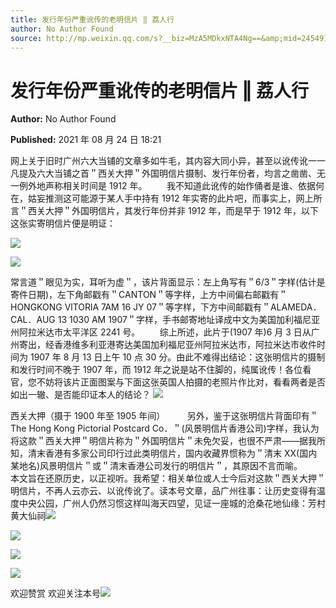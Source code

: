 ```yaml
---
title: 发行年份严重讹传的老明信片 ‖ 荔人行
author: No Author Found
source: http://mp.weixin.qq.com/s?__biz=MzA5MDkxNTA4Ng==&amp;mid=2454911383&amp;idx=1&amp;sn=55f397e839ae837eb3ad16b93b493134&amp;chksm=87a231f6b0d5b8e0995f238f9dbbb428eb48398c2738ced4eca651b232de7a7b080fb21729f4#rd
---
```


# 发行年份严重讹传的老明信片 ‖ 荔人行

**Author:** No Author Found

**Published:** 2021 年 08 月 24 日 18:21

网上关于旧时广州六大当铺的文章多如牛毛，其内容大同小异，甚至以讹传讹一一凡提及六大当铺之首＂西关大押＂外国明信片摄制、发行年份者，均言之凿凿、无一例外地声称相关时间是 1912 年。        我不知道此讹传的始作俑者是谁、依据何在，姑妄推测这可能源于某人手中持有 1912 年实寄的此片吧，而事实上，网上所言＂西关大押＂外国明信片，其发行年份并非 1912 年，而是早于 1912 年，以下这张实寄明信片便是明证：

![](https://mmbiz.qpic.cn/mmbiz_jpg/PJWG74pLsMb9pDBRM1TGyicsbbdXQVRfrzHGIz7BldmicfRsy3n9H8boy2r4M7jdjoiaEUqkMQsFJCrJKOJAvfuYg/640)

![](https://mmbiz.qpic.cn/mmbiz_jpg/PJWG74pLsMb9pDBRM1TGyicsbbdXQVRfrx23JoQyWM8kyU1Ga82XMia9hlYzUnT2UkmBHN7FjnaiclmqPzIdOktVw/640)

常言道＂眼见为实，耳听为虚＂，该片背面显示：左上角写有＂6/3＂字样(估计是寄件日期)，左下角邮戳有＂CANTON＂等字样，上方中间偏右邮戳有＂HONGKONG VlTORlA 7AM 16 JY 07＂等字样，下方中间邮戳有＂ALAMEDA．CAL．AUG 13 1030 AM 1907＂字样，手书邮寄地址译成中文为美国加利福尼亚州阿拉米达市太平洋区 2241 号。        综上所述，此片于(1907 年)6 月 3 日从广州寄出，经香港维多利亚港寄达美国加利福尼亚州阿拉米达市，阿拉米达市收件时间为 1907 年 8 月 13 日上午 10 点 30 分。由此不难得出结论：这张明信片的摄制和发行时间不晚于 1907 年，而 1912 年之说是站不住脚的，纯属讹传！各位看官，您不妨将该片正面图案与下面这张英国人拍摄的老照片作比对，看看两者是否如出一辙、是否能印证本人的结论？ ![](https://mmbiz.qpic.cn/mmbiz_jpg/PJWG74pLsMb9pDBRM1TGyicsbbdXQVRfrPmr6jAu1aKraj3ymZP63A9rARDfJVNBXkSUYrYvAFAPRBiahLrQqHQQ/640)

西关大押（摄于 1900 年至 1905 年间）         另外，鉴于这张明信片背面印有＂The Hong Kong Pictorial Postcard Co．＂(风景明信片香港公司)字样，我认为将这款＂西关大押＂明信片称为＂外国明信片＂未免欠妥，也很不严肃——据我所知，清末香港有多家公司印行过此类明信片，国内收藏界惯称为＂清末 XX(国内某地名)风景明信片＂或＂清末香港公司发行的明信片＂，其原因不言而喻。         本文旨在还原历史，以正视听。我希望：相关单位或人士今后对这款＂西关大押＂明信片，不再人云亦云、以讹传讹了。读本号文章，品广州往事：让历史变得有温度中央公园，广州人仍然习惯这样叫海天四望，见证一座城的沧桑花地仙缘：芳村黄大仙祠![](https://mmbiz.qpic.cn/mmbiz_jpg/PJWG74pLsMb9pDBRM1TGyicsbbdXQVRfrrjgx2hC6b9T95Nkf4rwAeeBdyCV3TIkVAlBee7gFfb8CYcGia3tROBA/640)

![](https://mmbiz.qpic.cn/mmbiz_jpg/PJWG74pLsMb9pDBRM1TGyicsbbdXQVRfrEkZyy6Afu546e2gUdaW8ye24JN0lC4zlRP9WS4qBmaoSiclKAKvn0icA/640)

![](https://mmbiz.qpic.cn/mmbiz_jpg/PJWG74pLsMb9pDBRM1TGyicsbbdXQVRfrwCv1WY15eCPVeMeDiaFKgPw0wKpGzqYRjMSYoBCECMzOWOduJm7gOIQ/640)

![](https://mmbiz.qpic.cn/mmbiz_jpg/PJWG74pLsMb9pDBRM1TGyicsbbdXQVRfrTxZhtOOInIBNJibPk2YOKEKwckPLA4BqCic2ZWYI5TlibN3ApDQnz80AQ/640)

欢迎赞赏
欢迎关注本号![](https://mmbiz.qpic.cn/mmbiz_jpg/PJWG74pLsMattAskmpcvtPqMpIAHv903ej09445slGiacxZia7YJLTjTfduepq4uPgA9SsCrq2xPG9UmJD0ao2MA/640?wx_fmt=jpeg)

